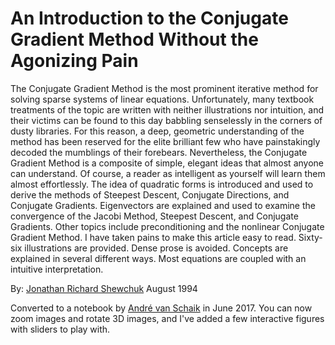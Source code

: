 # An Introduction to the Conjugate Gradient Method Without the Agonizing Pain

The Conjugate Gradient Method is the most prominent iterative method for solving sparse systems of linear equations. Unfortunately, many textbook treatments of the topic are written with neither illustrations nor intuition, and their victims can be found to this day babbling senselessly in the corners of dusty libraries. For this reason, a deep, geometric understanding of the method has been reserved for the elite brilliant few who have painstakingly decoded the mumblings of their forebears. Nevertheless, the Conjugate Gradient Method is a composite of simple, elegant ideas that almost anyone can understand. Of course, a reader as intelligent as yourself will learn them almost effortlessly.
The idea of quadratic forms is introduced and used to derive the methods of Steepest Descent, Conjugate Directions, and Conjugate Gradients. Eigenvectors are explained and used to examine the convergence of the Jacobi Method, Steepest Descent, and Conjugate Gradients. Other topics include preconditioning and the nonlinear Conjugate Gradient Method. I have taken pains to make this article easy to read. Sixty-six illustrations are provided. Dense prose is avoided. Concepts are explained in several different ways. Most equations are coupled with an intuitive interpretation.

By: [Jonathan Richard Shewchuk](https://people.eecs.berkeley.edu/~jrs/) August 1994

Converted to a notebook by [André van Schaik](http://westernsydney.edu.au/bens) in June 2017. You can now zoom images and rotate 3D images, and I've added a few interactive figures with sliders to play with.
